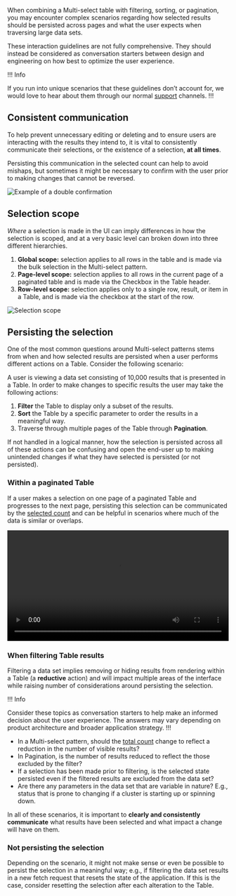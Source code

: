 When combining a Multi-select table with filtering, sorting, or pagination, you may encounter complex scenarios regarding how selected results should be persisted across pages and what the user expects when traversing large data sets.

These interaction guidelines are not fully comprehensive. They should instead be considered as conversation starters between design and engineering on how best to optimize the user experience.

!!! Info

If you run into unique scenarios that these guidelines don’t account for, we would love to hear about them through our normal [support](/about/support) channels.
!!!

## Consistent communication

To help prevent unnecessary editing or deleting and to ensure users are interacting with the results they intend to, it is vital to consistently communicate their selections, or the existence of a selection, **at all times**.

Persisting this communication in the selected count can help to avoid mishaps, but sometimes it might be necessary to confirm with the user prior to making changes that cannot be reversed.

![Example of a double confirmation](/assets/patterns/table-multi-select/multi-select-double-confirmation.png)

## Selection scope

_Where_ a selection is made in the UI can imply differences in how the selection is scoped, and at a very basic level can broken down into three different hierarchies.

1. **Global scope:** selection applies to all rows in the table and is made via the bulk selection in the Multi-select pattern.
2. **Page-level scope:** selection applies to all rows in the current page of a paginated table and is made via the Checkbox in the Table header.
3. **Row-level scope:** selection applies only to a single row, result, or item in a Table, and is made via the checkbox at the start of the row.

![Selection scope](/assets/patterns/table-multi-select/selection-scope.png)

## Persisting the selection

One of the most common questions around Multi-select patterns stems from when and how selected results are persisted when a user performs different actions on a Table. Consider the following scenario:

A user is viewing a data set consisting of 10,000 results that is presented in a Table. In order to make changes to specific results the user may take the following actions:

1. **Filter** the Table to display only a subset of the results.
2. **Sort** the Table by a specific parameter to order the results in a meaningful way.
3. Traverse through multiple pages of the Table through **Pagination**.

If not handled in a logical manner, how the selection is persisted across all of these actions can be confusing and open the end-user up to making unintended changes if what they have selected is persisted (or not persisted).

### Within a paginated Table

If a user makes a selection on one page of a paginated Table and progresses to the next page, persisting this selection can be communicated by the [selected count](/patterns/multi-select-patterns?tab=guidelines#selected-count) and can be helpful in scenarios where much of the data is similar or overlaps.

<video loop controls width="100%">
    <source
        src="/assets/patterns/table-multi-select/multi-select-pagination-interaction.mp4"
        type="video/mp4"
    />
</video>

### When filtering Table results

Filtering a data set implies removing or hiding results from rendering within a Table (a **reductive** action) and will impact multiple areas of the interface while raising number of considerations around persisting the selection.

!!! Info

Consider these topics as conversation starters to help make an informed decision about the user experience. The answers may vary depending on product architecture and broader application strategy.
!!!

- In a Multi-select pattern, should the [total count](/patterns/multi-select-patterns?tab=guidlines#total-count) change to reflect a reduction in the number of visible results?
- In Pagination, is the number of results reduced to reflect the those excluded by the filter?
- If a selection has been made prior to filtering, is the selected state persisted even if the filtered results are excluded from the data set?
- Are there any parameters in the data set that are variable in nature? E.g., status that is prone to changing if a cluster is starting up or spinning down.

In all of these scenarios, it is important to **clearly and consistently communicate** what results have been selected and what impact a change will have on them.

### Not persisting the selection

Depending on the scenario, it might not make sense or even be possible to persist the selection in a meaningful way; e.g., if filtering the data set results in a new fetch request that resets the state of the application. If this is the case, consider resetting the selection after each alteration to the Table. 
